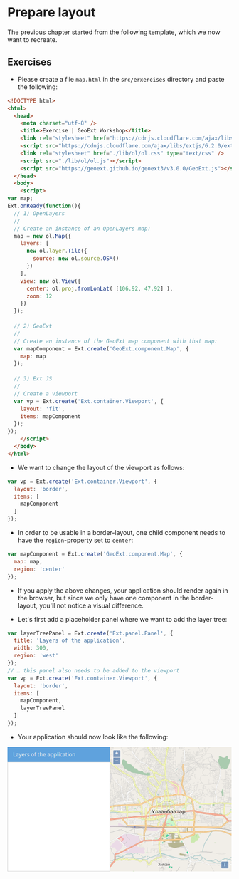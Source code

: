 # Prepare layout

The previous chapter started from the following template, which we now want to recreate.

## Exercises

* Please create a file `map.html` in the `src/erxercises` directory and paste the following:

```html
<!DOCTYPE html>
<html>
  <head>
    <meta charset="utf-8" />
    <title>Exercise | GeoExt Workshop</title>
    <link rel="stylesheet" href="https://cdnjs.cloudflare.com/ajax/libs/extjs/6.2.0/classic/theme-triton/resources/theme-triton-all.css" type="text/css" />
    <script src="https://cdnjs.cloudflare.com/ajax/libs/extjs/6.2.0/ext-all.js"></script>
    <link rel="stylesheet" href="./lib/ol/ol.css" type="text/css" />
    <script src="./lib/ol/ol.js"></script>
    <script src="https://geoext.github.io/geoext3/v3.0.0/GeoExt.js"></script>
  </head>
  <body>
    <script>
var map;
Ext.onReady(function(){
  // 1) OpenLayers
  //
  // Create an instance of an OpenLayers map:
  map = new ol.Map({
    layers: [
      new ol.layer.Tile({
        source: new ol.source.OSM()
      })
    ],
    view: new ol.View({
      center: ol.proj.fromLonLat( [106.92, 47.92] ),
      zoom: 12
    })
  });

  // 2) GeoExt
  //
  // Create an instance of the GeoExt map component with that map:
  var mapComponent = Ext.create('GeoExt.component.Map', {
    map: map
  });

  // 3) Ext JS
  //
  // Create a viewport
  var vp = Ext.create('Ext.container.Viewport', {
    layout: 'fit',
    items: mapComponent
  });
});
    </script>
  </body>
</html>
```

* We want to change the layout of the viewport as follows:

```js
var vp = Ext.create('Ext.container.Viewport', {
  layout: 'border',
  items: [
    mapComponent
  ]
});
```

* In order to be usable in a border-layout, one child component needs to have the `region`-property set to `center`:

```js
var mapComponent = Ext.create('GeoExt.component.Map', {
  map: map,
  region: 'center'
});
```

* If you apply the above changes, your application should render again in the browser, but since we only have one component in the border-layout, you'll not notice a visual difference.

* Let's first add a placeholder panel where we want to add the layer tree:

```js
var layerTreePanel = Ext.create('Ext.panel.Panel', {
  title: 'Layers of the application',
  width: 300,
  region: 'west'
});
// … this panel also needs to be added to the viewport
var vp = Ext.create('Ext.container.Viewport', {
  layout: 'border',
  items: [
    mapComponent,
    layerTreePanel
  ]
});
```

* Your application should now look like the following:

![Our placeholder panel in the viewport](prepared.png)
